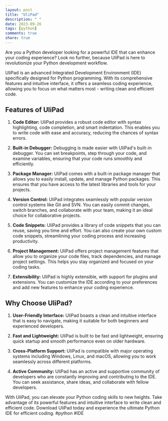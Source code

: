 ```yaml
---
layout: post
title: "UliPad"
description: " "
date: 2023-09-26
tags: [python]
comments: true
share: true
---
```


Are you a Python developer looking for a powerful IDE that can enhance your coding experience? Look no further, because UliPad is here to revolutionize your Python development workflow.

UliPad is an advanced Integrated Development Environment (IDE) specifically designed for Python programming. With its comprehensive features and intuitive interface, it offers a seamless coding experience, allowing you to focus on what matters most - writing clean and efficient code.

## Features of UliPad

1. **Code Editor:** UliPad provides a robust code editor with syntax highlighting, code completion, and smart indentation. This enables you to write code with ease and accuracy, reducing the chances of syntax errors.

2. **Built-in Debugger:** Debugging is made easier with UliPad's built-in debugger. You can set breakpoints, step through your code, and examine variables, ensuring that your code runs smoothly and efficiently.

3. **Package Manager:** UliPad comes with a built-in package manager that allows you to easily install, update, and manage Python packages. This ensures that you have access to the latest libraries and tools for your projects.

4. **Version Control:** UliPad integrates seamlessly with popular version control systems like Git and SVN. You can easily commit changes, switch branches, and collaborate with your team, making it an ideal choice for collaborative projects.

5. **Code Snippets:** UliPad provides a library of code snippets that you can reuse, saving you time and effort. You can also create your own custom code snippets, streamlining your coding process and increasing productivity.

6. **Project Management:** UliPad offers project management features that allow you to organize your code files, track dependencies, and manage project settings. This helps you stay organized and focused on your coding tasks.

7. **Extensibility:** UliPad is highly extensible, with support for plugins and extensions. You can customize the IDE according to your preferences and add new features to enhance your coding experience.

## Why Choose UliPad?

1. **User-Friendly Interface:** UliPad boasts a clean and intuitive interface that is easy to navigate, making it suitable for both beginners and experienced developers.

2. **Fast and Lightweight:** UliPad is built to be fast and lightweight, ensuring quick startup and smooth performance even on older hardware.

3. **Cross-Platform Support:** UliPad is compatible with major operating systems including Windows, Linux, and macOS, allowing you to work seamlessly across different platforms.

4. **Active Community:** UliPad has an active and supportive community of developers who are constantly improving and contributing to the IDE. You can seek assistance, share ideas, and collaborate with fellow developers.

With UliPad, you can elevate your Python coding skills to new heights. Take advantage of its powerful features and intuitive interface to write clean and efficient code. Download UliPad today and experience the ultimate Python IDE for efficient coding. #python #IDE